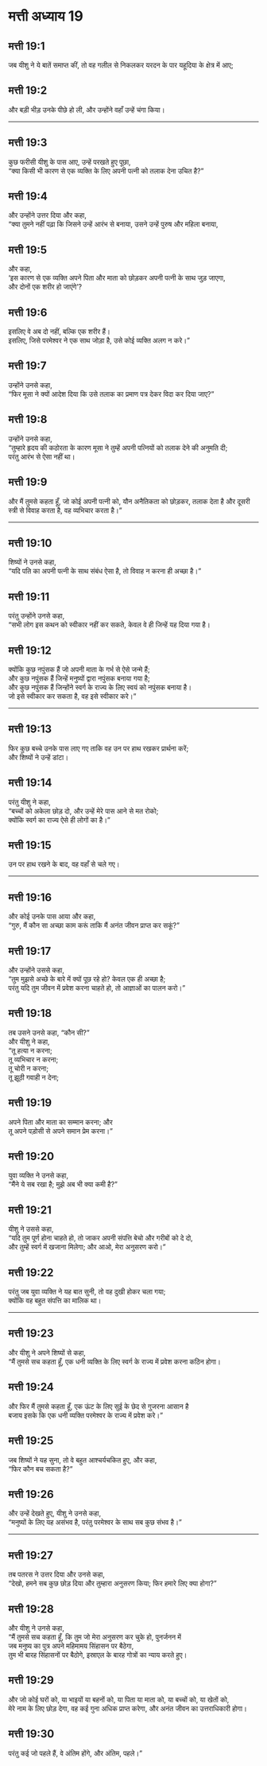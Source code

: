 # मत्ती अध्याय 19

## मत्ती 19:1

जब यीशु ने ये बातें समाप्त कीं, तो वह गलील से निकलकर यरदन के पार यहूदिया के क्षेत्र में आए;

## मत्ती 19:2

और बड़ी भीड़ उनके पीछे हो ली, और उन्होंने वहाँ उन्हें चंगा किया।

---

## मत्ती 19:3

कुछ फरीसी यीशु के पास आए, उन्हें परखते हुए पूछा,  
“क्या किसी भी कारण से एक व्यक्ति के लिए अपनी पत्नी को तलाक देना उचित है?”

## मत्ती 19:4

और उन्होंने उत्तर दिया और कहा,  
“क्या तुमने नहीं पढ़ा कि जिसने उन्हें आरंभ से बनाया, उसने उन्हें पुरुष और महिला बनाया,

## मत्ती 19:5

और कहा,  
‘इस कारण से एक व्यक्ति अपने पिता और माता को छोड़कर अपनी पत्नी के साथ जुड़ जाएगा,  
और दोनों एक शरीर हो जाएंगे’?

## मत्ती 19:6

इसलिए वे अब दो नहीं, बल्कि एक शरीर हैं।  
इसलिए, जिसे परमेश्वर ने एक साथ जोड़ा है, उसे कोई व्यक्ति अलग न करे।”

## मत्ती 19:7

उन्होंने उनसे कहा,  
“फिर मूसा ने क्यों आदेश दिया कि उसे तलाक का प्रमाण पत्र देकर विदा कर दिया जाए?”

## मत्ती 19:8

उन्होंने उनसे कहा,  
“तुम्हारे हृदय की कठोरता के कारण मूसा ने तुम्हें अपनी पत्नियों को तलाक देने की अनुमति दी;  
परंतु आरंभ से ऐसा नहीं था।

## मत्ती 19:9

और मैं तुमसे कहता हूँ, जो कोई अपनी पत्नी को, यौन अनैतिकता को छोड़कर, तलाक देता है और दूसरी स्त्री से विवाह करता है, वह व्यभिचार करता है।”

---

## मत्ती 19:10

शिष्यों ने उनसे कहा,  
“यदि पति का अपनी पत्नी के साथ संबंध ऐसा है, तो विवाह न करना ही अच्छा है।”

## मत्ती 19:11

परंतु उन्होंने उनसे कहा,  
“सभी लोग इस कथन को स्वीकार नहीं कर सकते, केवल वे ही जिन्हें यह दिया गया है।

## मत्ती 19:12

क्योंकि कुछ नपुंसक हैं जो अपनी माता के गर्भ से ऐसे जन्मे हैं;  
और कुछ नपुंसक हैं जिन्हें मनुष्यों द्वारा नपुंसक बनाया गया है;  
और कुछ नपुंसक हैं जिन्होंने स्वर्ग के राज्य के लिए स्वयं को नपुंसक बनाया है।  
जो इसे स्वीकार कर सकता है, वह इसे स्वीकार करे।”

---

## मत्ती 19:13

फिर कुछ बच्चे उनके पास लाए गए ताकि वह उन पर हाथ रखकर प्रार्थना करें;  
और शिष्यों ने उन्हें डांटा।

## मत्ती 19:14

परंतु यीशु ने कहा,  
“बच्चों को अकेला छोड़ दो, और उन्हें मेरे पास आने से मत रोको;  
क्योंकि स्वर्ग का राज्य ऐसे ही लोगों का है।”

## मत्ती 19:15

उन पर हाथ रखने के बाद, वह वहाँ से चले गए।

---

## मत्ती 19:16

और कोई उनके पास आया और कहा,  
“गुरु, मैं कौन सा अच्छा काम करूं ताकि मैं अनंत जीवन प्राप्त कर सकूं?”

## मत्ती 19:17

और उन्होंने उससे कहा,  
“तुम मुझसे अच्छे के बारे में क्यों पूछ रहे हो? केवल एक ही अच्छा है;  
परंतु यदि तुम जीवन में प्रवेश करना चाहते हो, तो आज्ञाओं का पालन करो।”

## मत्ती 19:18

तब उसने उनसे कहा, “कौन सी?”  
और यीशु ने कहा,  
“तू हत्या न करना;  
तू व्यभिचार न करना;  
तू चोरी न करना;  
तू झूठी गवाही न देना;

## मत्ती 19:19

अपने पिता और माता का सम्मान करना; और  
तू अपने पड़ोसी से अपने समान प्रेम करना।”

## मत्ती 19:20

युवा व्यक्ति ने उनसे कहा,  
“मैंने ये सब रखा है; मुझे अब भी क्या कमी है?”

## मत्ती 19:21

यीशु ने उससे कहा,  
“यदि तुम पूर्ण होना चाहते हो, तो जाकर अपनी संपत्ति बेचो और गरीबों को दे दो,  
और तुम्हें स्वर्ग में खजाना मिलेगा; और आओ, मेरा अनुसरण करो।”

## मत्ती 19:22

परंतु जब युवा व्यक्ति ने यह बात सुनी, तो वह दुखी होकर चला गया;  
क्योंकि वह बहुत संपत्ति का मालिक था।

---

## मत्ती 19:23

और यीशु ने अपने शिष्यों से कहा,  
“मैं तुमसे सच कहता हूँ, एक धनी व्यक्ति के लिए स्वर्ग के राज्य में प्रवेश करना कठिन होगा।

## मत्ती 19:24

और फिर मैं तुमसे कहता हूँ, एक ऊंट के लिए सुई के छेद से गुजरना आसान है  
बजाय इसके कि एक धनी व्यक्ति परमेश्वर के राज्य में प्रवेश करे।”

## मत्ती 19:25

जब शिष्यों ने यह सुना, तो वे बहुत आश्चर्यचकित हुए, और कहा,  
“फिर कौन बच सकता है?”

## मत्ती 19:26

और उन्हें देखते हुए, यीशु ने उनसे कहा,  
“मनुष्यों के लिए यह असंभव है, परंतु परमेश्वर के साथ सब कुछ संभव है।”

---

## मत्ती 19:27

तब पतरस ने उत्तर दिया और उनसे कहा,  
“देखो, हमने सब कुछ छोड़ दिया और तुम्हारा अनुसरण किया; फिर हमारे लिए क्या होगा?”

## मत्ती 19:28

और यीशु ने उनसे कहा,  
“मैं तुमसे सच कहता हूँ, कि तुम जो मेरा अनुसरण कर चुके हो, पुनर्जनन में  
जब मनुष्य का पुत्र अपने महिमामय सिंहासन पर बैठेगा,  
तुम भी बारह सिंहासनों पर बैठोगे, इस्राएल के बारह गोत्रों का न्याय करते हुए।

## मत्ती 19:29

और जो कोई घरों को, या भाइयों या बहनों को, या पिता या माता को, या बच्चों को, या खेतों को,  
मेरे नाम के लिए छोड़ देगा, वह कई गुना अधिक प्राप्त करेगा, और अनंत जीवन का उत्तराधिकारी होगा।

## मत्ती 19:30

परंतु कई जो पहले हैं, वे अंतिम होंगे, और अंतिम, पहले।”
